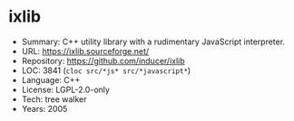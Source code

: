 # ixlib

* Summary:    C++ utility library with a rudimentary JavaScript interpreter.
* URL:        https://ixlib.sourceforge.net/
* Repository: https://github.com/inducer/ixlib
* LOC:        3841 (`cloc src/*js* src/*javascript*`)
* Language:   C++
* License:    LGPL-2.0-only
* Tech:       tree walker
* Years:      2005
